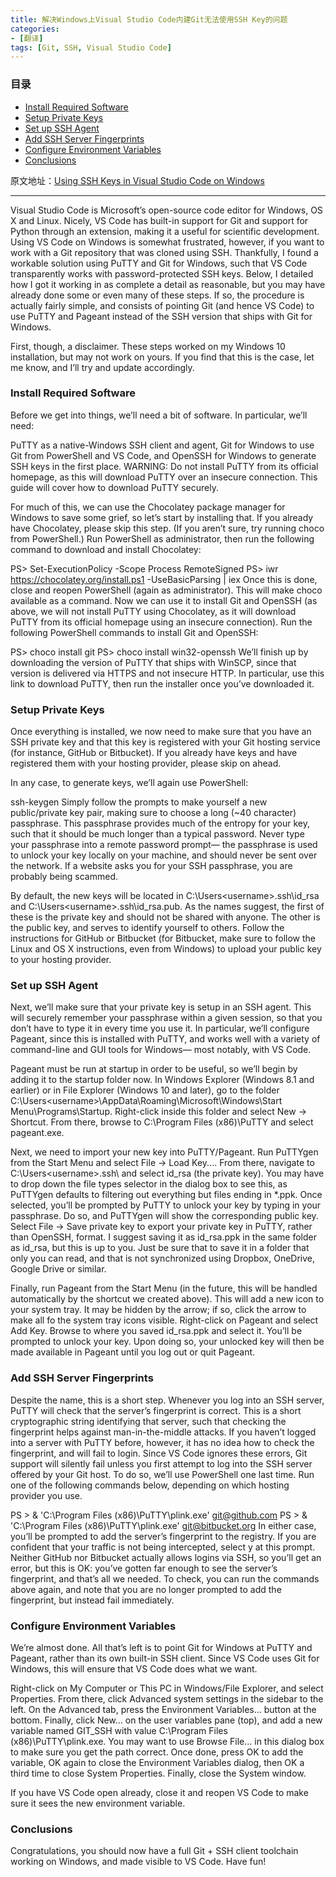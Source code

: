 ```yaml
---
title: 解决Windows上Visual Studio Code内建Git无法使用SSH Key的问题
categories:
- [翻译]
tags: [Git, SSH, Visual Studio Code]
---
```


### 目录

* [Install Required Software](#install-required-software)
* [Setup Private Keys](#setup-private-keys)
* [Set up SSH Agent](#set-up-ssh-agent)
* [Add SSH Server Fingerprints](add-ssh-server-fingerprints)
* [Configure Environment Variables](configure-environment-variables)
* [Conclusions](#conclusions)

原文地址：[Using SSH Keys in Visual Studio Code on Windows](https://www.cgranade.com/blog/2016/06/06/ssh-keys-in-vscode.html)

------

Visual Studio Code is Microsoft’s open-source code editor for Windows, OS X and Linux. Nicely, VS Code has built-in support for Git and support for Python through an extension, making it a useful for scientific development. Using VS Code on Windows is somewhat frustrated, however, if you want to work with a Git repository that was cloned using SSH. Thankfully, I found a workable solution using PuTTY and Git for Windows, such that VS Code transparently works with password-protected SSH keys. Below, I detailed how I got it working in as complete a detail as reasonable, but you may have already done some or even many of these steps. If so, the procedure is actually fairly simple, and consists of pointing Git (and hence VS Code) to use PuTTY and Pageant instead of the SSH version that ships with Git for Windows.

First, though, a disclaimer. These steps worked on my Windows 10 installation, but may not work on yours. If you find that this is the case, let me know, and I’ll try and update accordingly.

### Install Required Software
Before we get into things, we’ll need a bit of software. In particular, we’ll need:

PuTTY as a native-Windows SSH client and agent,
Git for Windows to use Git from PowerShell and VS Code, and
OpenSSH for Windows to generate SSH keys in the first place.
WARNING: Do not install PuTTY from its official homepage, as this will download PuTTY over an insecure connection. This guide will cover how to download PuTTY securely.

For much of this, we can use the Chocolatey package manager for Windows to save some grief, so let’s start by installing that. If you already have Chocolatey, please skip this step. (If you aren’t sure, try running choco from PowerShell.) Run PowerShell as administrator, then run the following command to download and install Chocolatey:

PS> Set-ExecutionPolicy -Scope Process RemoteSigned
PS> iwr https://chocolatey.org/install.ps1 -UseBasicParsing | iex 
Once this is done, close and reopen PowerShell (again as administrator). This will make choco available as a command. Now we can use it to install Git and OpenSSH (as above, we will not install PuTTY using Chocolatey, as it will download PuTTY from its official homepage using an insecure connection). Run the following PowerShell commands to install Git and OpenSSH:

PS> choco install git
PS> choco install win32-openssh
We’ll finish up by downloading the version of PuTTY that ships with WinSCP, since that version is delivered via HTTPS and not insecure HTTP. In particular, use this link to download PuTTY, then run the installer once you’ve downloaded it.

### Setup Private Keys
Once everything is installed, we now need to make sure that you have an SSH private key and that this key is registered with your Git hosting service (for instance, GitHub or Bitbucket). If you already have keys and have registered them with your hosting provider, please skip on ahead.

In any case, to generate keys, we’ll again use PowerShell:

ssh-keygen
Simply follow the prompts to make yourself a new public/private key pair, making sure to choose a long (~40 character) passphrase. This passphrase provides much of the entropy for your key, such that it should be much longer than a typical password. Never type your passphrase into a remote password prompt— the passphrase is used to unlock your key locally on your machine, and should never be sent over the network. If a website asks you for your SSH passphrase, you are probably being scammed.

By default, the new keys will be located in C:\Users\<username>\.ssh\id_rsa and C:\Users\<username>\.ssh\id_rsa.pub. As the names suggest, the first of these is the private key and should not be shared with anyone. The other is the public key, and serves to identify yourself to others. Follow the instructions for GitHub or Bitbucket (for Bitbucket, make sure to follow the Linux and OS X instructions, even from Windows) to upload your public key to your hosting provider.

### Set up SSH Agent
Next, we’ll make sure that your private key is setup in an SSH agent. This will securely remember your passphrase within a given session, so that you don’t have to type it in every time you use it. In particular, we’ll configure Pageant, since this is installed with PuTTY, and works well with a variety of command-line and GUI tools for Windows— most notably, with VS Code.

Pageant must be run at startup in order to be useful, so we’ll begin by adding it to the startup folder now. In Windows Explorer (Windows 8.1 and earlier) or in File Explorer (Windows 10 and later), go to the folder C:\Users\<username>\AppData\Roaming\Microsoft\Windows\Start Menu\Programs\Startup. Right-click inside this folder and select New → Shortcut. From there, browse to C:\Program Files (x86)\PuTTY and select pageant.exe.

Next, we need to import your new key into PuTTY/Pageant. Run PuTTYgen from the Start Menu and select File → Load Key.... From there, navigate to C:\Users\<username>\.ssh\ and select id_rsa (the private key). You may have to drop down the file types selector in the dialog box to see this, as PuTTYgen defaults to filtering out everything but files ending in *.ppk. Once selected, you’ll be prompted by PuTTY to unlock your key by typing in your passphrase. Do so, and PuTTYgen will show the corresponding public key. Select File → Save private key to export your private key in PuTTY, rather than OpenSSH, format. I suggest saving it as id_rsa.ppk in the same folder as id_rsa, but this is up to you. Just be sure that to save it in a folder that only you can read, and that is not synchronized using Dropbox, OneDrive, Google Drive or similar.

Finally, run Pageant from the Start Menu (in the future, this will be handled automatically by the shortcut we created above). This will add a new icon to your system tray. It may be hidden by the arrow; if so, click the arrow to make all fo the system tray icons visible. Right-click on Pageant and select Add Key. Browse to where you saved id_rsa.ppk and select it. You’ll be prompted to unlock your key. Upon doing so, your unlocked key will then be made available in Pageant until you log out or quit Pageant.

### Add SSH Server Fingerprints
Despite the name, this is a short step. Whenever you log into an SSH server, PuTTY will check that the server’s fingerprint is correct. This is a short cryptographic string identifying that server, such that checking the fingerprint helps against man-in-the-middle attacks. If you haven’t logged into a server with PuTTY before, however, it has no idea how to check the fingerprint, and will fail to login. Since VS Code ignores these errors, Git support will silently fail unless you first attempt to log into the SSH server offered by your Git host. To do so, we’ll use PowerShell one last time. Run one of the following commands below, depending on which hosting provider you use.

PS > & 'C:\Program Files (x86)\PuTTY\plink.exe' git@github.com
PS > & 'C:\Program Files (x86)\PuTTY\plink.exe' git@bitbucket.org
In either case, you’ll be prompted to add the server’s fingerprint to the registry. If you are confident that your traffic is not being intercepted, select y at this prompt. Neither GitHub nor Bitbucket actually allows logins via SSH, so you’ll get an error, but this is OK: you’ve gotten far enough to see the server’s fingerprint, and that’s all we needed. To check, you can run the commands above again, and note that you are no longer prompted to add the fingerprint, but instead fail immediately.

### Configure Environment Variables
We’re almost done. All that’s left is to point Git for Windows at PuTTY and Pageant, rather than its own built-in SSH client. Since VS Code uses Git for Windows, this will ensure that VS Code does what we want.

Right-click on My Computer or This PC in Windows/File Explorer, and select Properties. From there, click Advanced system settings in the sidebar to the left. On the Advanced tab, press the Environment Variables... button at the bottom. Finally, click New... on the user variables pane (top), and add a new variable named GIT_SSH with value C:\Program Files (x86)\PuTTY\plink.exe. You may want to use Browse File... in this dialog box to make sure you get the path correct. Once done, press OK to add the variable, OK again to close the Environment Variables dialog, then OK a third time to close System Properties. Finally, close the System window.

If you have VS Code open already, close it and reopen VS Code to make sure it sees the new environment variable.

### Conclusions
Congratulations, you should now have a full Git + SSH client toolchain working on Windows, and made visible to VS Code. Have fun!